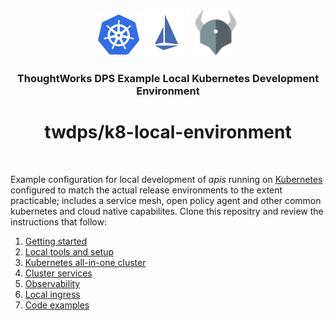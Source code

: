 <div align="center">
	<p>
		<img alt="kubernetes Logo" src="https://raw.githubusercontent.com/ThoughtWorks-DPS/k8-local-environment/master/doc/kubernetes.png" width="70" />
		<img alt="istio Logo" src="https://raw.githubusercontent.com/ThoughtWorks-DPS/k8-local-environment/master/doc/istio.png?sanitize=true" width="75" />
		<img alt="opa Logo" src="https://raw.githubusercontent.com/ThoughtWorks-DPS/k8-local-environment/master/doc/opa.png?sanitize=true" width="75" />
	</p>
  <h3>ThoughtWorks DPS Example Local Kubernetes Development Environment</h3>
  <h1>twdps/k8-local-environment</h1>

</div>
<br />


Example configuration for local development of _apis_ running on [Kubernetes](https://kubernetes.io) configured to match the actual release environments to the extent practicable; includes a service mesh, open policy agent and other common kubernetes and cloud native capabilites. Clone this repositry and review the instructions that follow:  

1. [Getting started](doc/getting_started.md)  
1. [Local tools and setup](doc/tools.md)  
1. [Kubernetes all-in-one cluster](doc/kubernetes.md)  
1. [Cluster services](doc/services.md)  
1. [Observability](doc/observability.md)  
1. [Local ingress](doc/ingress.md)  
1. [Code examples](doc/examples.md)  

